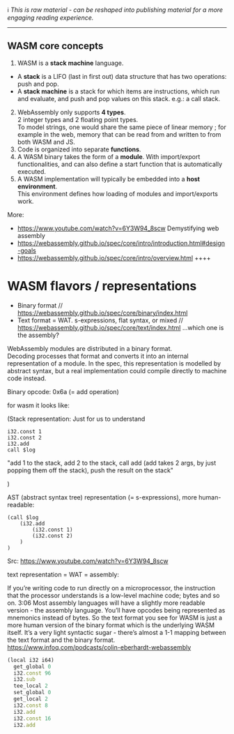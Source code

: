 ℹ️ _This is raw material - can be reshaped into publishing material for a more engaging reading experience._  

----

## WASM core concepts

1) WASM is a **stack machine** language.  
* A **stack** is a LIFO (last in first out) data structure that has two operations: push and pop.
* A **stack machine**  is a stack for which items are instructions, which run and evaluate, and push and pop values on this stack. e.g.: a call stack. 
2) WebAssembly only supports **4 types**.   
2 integer types and 2 floating point types.  
To model strings, one would share the same piece of linear memory ; for example in the web, memory that can be read from and written to from both WASM and JS. 
3) Code is organized into separate **functions**.    
4) A WASM binary takes the form of a **module**. 
With import/export functionalities, and can also define a start function that is automatically executed.
5) A WASM implementation will typically be embedded into a **host environment**.   
This environment defines how loading of modules and import/exports work. 

More:  
* https://www.youtube.com/watch?v=6Y3W94_8scw Demystifying web assembly
* https://webassembly.github.io/spec/core/intro/introduction.html#design-goals 
* https://webassembly.github.io/spec/core/intro/overview.html ++++  

# WASM flavors / representations

- Binary format // https://webassembly.github.io/spec/core/binary/index.html
- Text format = WAT. s-expressions, flat syntax, or mixed // https://webassembly.github.io/spec/core/text/index.html
  ...which one is the assembly?

WebAssembly modules are distributed in a binary format.  
Decoding processes that format and converts it into an internal representation of a module.
In the spec, this representation is modelled by abstract syntax, but a real implementation could compile directly to machine code instead.

Binary opcode:
0x6a (= add operation)

for wasm it looks like:

(Stack representation:
Just for us to understand

```
i32.const 1
i32.const 2
i32.add
call $log
```

"add 1 to the stack, add 2 to the stack, call add (add takes 2 args, by just popping them off the stack), push the result on the stack"

)

AST (abstract syntax tree) representation (= s-expressions), more human-readable:

```
(call $log
	(i32.add
		(i32.const 1)
		(i32.const 2)
	)
)
```

Src: https://www.youtube.com/watch?v=6Y3W94_8scw

text representation = WAT = assembly:

If you’re writing code to run directly on a microprocessor, the instruction that the processor understands is a low-level machine code; bytes and so on.
3:06 Most assembly languages will have a slightly more readable version - the assembly language. You’ll have opcodes being represented as mnemonics instead of bytes. So the text format you see for WASM is just a more human version of the binary format which is the underlying WASM itself. It’s a very light syntactic sugar - there’s almost a 1-1 mapping between the text format and the binary format.
https://www.infoq.com/podcasts/colin-eberhardt-webassembly

```javascript
(local i32 i64)
  get_global 0
  i32.const 96
  i32.sub
  tee_local 2
  set_global 0
  get_local 2
  i32.const 8
  i32.add
  i32.const 16
  i32.add
```
